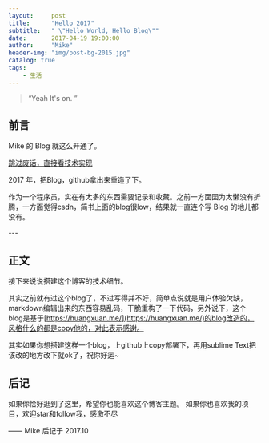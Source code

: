 ```yaml
---
layout:     post
title:      "Hello 2017"
subtitle:   " \"Hello World, Hello Blog\""
date:       2017-04-19 19:00:00
author:     "Mike"
header-img: "img/post-bg-2015.jpg"
catalog: true
tags:
    - 生活
---
```


> “Yeah It's on. ”

## 前言

Mike 的 Blog 就这么开通了。

[跳过废话，直接看技术实现 ](#build) 



2017 年，把Blog，github拿出来重造了下。


作为一个程序员，实在有太多的东西需要记录和收藏。之前一方面因为太懒没有折腾，一方面觉得csdn，简书上面的blog很low，结果就一直连个写 Blog 的地儿都没有。

<p id = "build"></p>
---

## 正文

接下来说说搭建这个博客的技术细节。  

其实之前就有过这个blog了，不过写得并不好，简单点说就是用户体验欠缺，markdown编辑出来的东西容易乱码，干脆重构了一下代码，另外说下，这个blog是基于[https://huangxuan.me/](https://huangxuan.me/)的blog改造的，风格什么的都是copy他的，对此表示感谢。

其实如果你想搭建这样一个blog，上github上copy部署下，再用sublime Text把该改的地方改下就ok了，祝你好运~


## 后记

如果你恰好逛到了这里，希望你也能喜欢这个博客主题。
如果你也喜欢我的项目，欢迎star和follow我，感激不尽

—— Mike 后记于 2017.10

